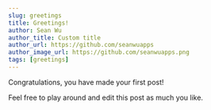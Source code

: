 ```yaml
---
slug: greetings
title: Greetings!
author: Sean Wu
author_title: Custom title
author_url: https://github.com/seanwuapps
author_image_url: https://github.com/seanwuapps.png
tags: [greetings]
---
```


Congratulations, you have made your first post!

Feel free to play around and edit this post as much you like.